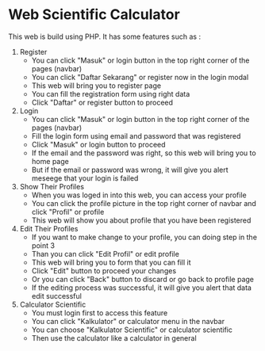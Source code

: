 # Web Scientific Calculator

This web is build using PHP. It has some features such as :
1. Register 
    - You can click "Masuk" or login button in the top right corner of the pages (navbar)
    - You can click "Daftar Sekarang" or register now in the login modal
    - This web will bring you to register page
    - You can fill the registration form using right data
    - Click "Daftar" or register button to proceed  
2. Login
    - You can click "Masuk" or login button in the top right corner of the pages (navbar)
    - Fill the login form using email and password that was registered
    - Click "Masuk" or login button to proceed
    - If the email and the password was right, so this web will bring you to home page
    - But if the email or password was wrong, it will give you alert meseege that your login is failed
3. Show Their Profiles
    - When you was loged in into this web, you can access your profile
    - You can click the profile picture in the top right corner of navbar and click "Profil" or profile
    - This web will show you about profile that you have been registered
4. Edit Their Profiles
    - If you want to make change to your profile, you can doing step in the point 3
    - Than you can click "Edit Profil" or edit profile
    - This web will bring you to form that you can fill it
    - Click "Edit" button to proceed your changes
    - Or you can click "Back" button to discard or go back to profile page
    - If the editing process was successful, it will give you alert that data edit successful
5. Calculator Scientific
    - You must login first to access this feature
    - You can click "Kalkulator" or calculator menu in the navbar
    - You can choose "Kalkulator Scientific" or calculator scientific 
    - Then use the calculator like a calculator in general